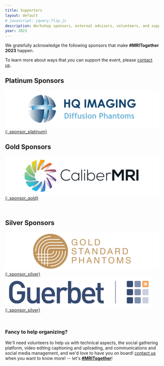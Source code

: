 ```yaml
--- 
title: Supporters
layout: default
# javascript: jquery.flip.js
description: Workshop sponsors, external advisors, volunteers, and supporting researcher
year: 2023
--- 
```

We gratefully acknowledge the following sponsors that make **#MRITogether 2023** happen.

To learn more about ways that _you_ can support the event, please [contact us](mailto:{{site.email}}).

## Platinum Sponsors
<!-- <div id="grid-containter">
        <div class="card-grid">
          <img class="front_platinum" src="images/sponsors/HQ_Imaging.png" alt="HQ Imaging Logo">
          <div class="back_platinum">Back</div>
        </div>
      </div>
<script type="text/javascript">


      $(function(){
        // prettyPrint();
        
        $(".card-grid").flip({
          trigger: 'hover',
          axis: 'x',
          front: '.front_platinum',
          back: '.back_platinum'
        });
        
      });
        
    </script> -->
 

[![HQ Imaging Logo](images/sponsors/HQ_Imaging-01.png){:.sponsor_platinum}](//hq-imaging.com/)

## Gold Sponsors
<!-- <div id="grid-containter">
<div class="card-grid_gold">
  <img class="front_gold" src="images/sponsors/CMRI-logo-01.png" alt="CaliberMRI Logo">
  <div class="back_gold">Back</div>
</div>
</div>
<script type="text/javascript">       
  $(function(){    
    $(".card-grid_gold").flip({
      trigger: 'hover',
      axis: 'x',
      front: '.front_gold',
      back: '.back_gold'
    });
    
  });
</script> -->

[![CMRI Logo](images/sponsors/CMRI-logo-01.png){:.sponsor_gold}](//qmri.com)

<br>

## Silver Sponsors
[![Gold Standard logo](images/sponsors/goldstandardlogo-01.png){:.sponsor_silver}](https://www.goldstandardphantoms.com/)
[![Guerbet logo](images/sponsors/guerbet.jpg){:.sponsor_silver}](https://www.guerbet.com/)


<br>

<!-- ### Individual Sponsors - add when we have them
We greatly appreciate the contributions from our donating attendees-->


### Fancy to help organizing?

We'll need volunteers to help us with technical aspects, the social gathering platform, video editing captioning and uploading, and communications and social media management, and we'd love to have you on board!
[contact us](mailto:{{site.email}}) when you want to know more! -- let's [**#MRITogether**](https://twitter.com/hashtag/MRITogether)!

